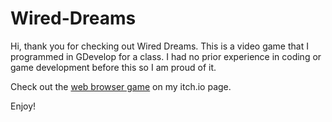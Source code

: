 # Wired-Dreams

Hi, thank you for checking out Wired Dreams.
This is a video game that I programmed in GDevelop for a class. I had no prior experience in coding or game development before this so I am proud of it. 

Check out the [web browser game](https://then1ch0.itch.io/wired-dreams) on my itch.io page.

Enjoy!
